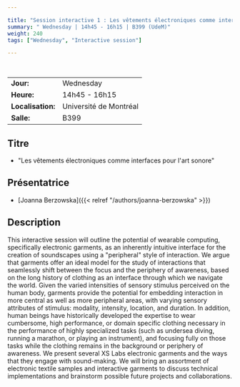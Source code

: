 ```yaml
---

title: "Session interactive 1 : Les vêtements électroniques comme interfaces pour l'art sonore"
summary: " Wednesday | 14h45 - 16h15 | B399 (UdeM)"
weight: 240
tags: ["Wednesday", "Interactive session"]

---
```


<br>

| | |
| - | - |
| **Jour:** | Wednesday |
| **Heure:** | 14h45 - 16h15 |
| **Localisation:** | Université de Montréal |
| **Salle:** | B399 |

## Titre

- "Les vêtements électroniques comme interfaces pour l'art sonore"

## Présentatrice

- [Joanna Berzowska]({{< relref "/authors/joanna-berzowska" >}}) 

## Description

This interactive session will outline the potential of wearable computing, specifically electronic garments, as an inherently intuitive interface for the creation of soundscapes using a "peripheral" style of interaction. We argue that garments offer an ideal model for the study of interactions that seamlessly shift between the focus and the periphery of awareness, based on the long history of clothing as an interface through which we navigate the world. Given the varied intensities of sensory stimulus perceived on the human body, garments provide the potential for embedding interaction in more central as well as more peripheral areas, with varying sensory attributes of stimulus: modality, intensity, location, and duration. In addition, human beings have historically developed the expertise to wear cumbersome, high performance, or domain specific clothing necessary in the performance of highly specialized tasks (such as undersea diving, running a marathon, or playing an instrument), and focusing fully on those tasks while the clothing remains in the background or periphery of awareness. We present several XS Labs electronic garments and the ways that they engage with sound-making. We will bring an assortment of electronic textile samples and interactive garments to discuss technical implementations and brainstorm possible future projects and collaborations.